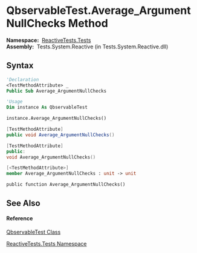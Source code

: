 # QbservableTest.Average\_ArgumentNullChecks Method

**Namespace:**  [ReactiveTests.Tests](ReactiveTests.Tests\ReactiveTests.Tests.md)  
**Assembly:**  Tests.System.Reactive (in Tests.System.Reactive.dll)

## Syntax

```vb
'Declaration
<TestMethodAttribute> _
Public Sub Average_ArgumentNullChecks
```

```vb
'Usage
Dim instance As QbservableTest

instance.Average_ArgumentNullChecks()
```

```csharp
[TestMethodAttribute]
public void Average_ArgumentNullChecks()
```

```c++
[TestMethodAttribute]
public:
void Average_ArgumentNullChecks()
```

```fsharp
[<TestMethodAttribute>]
member Average_ArgumentNullChecks : unit -> unit 
```

```jscript
public function Average_ArgumentNullChecks()
```

## See Also

#### Reference

[QbservableTest Class](QbservableTest\QbservableTest.md)

[ReactiveTests.Tests Namespace](ReactiveTests.Tests\ReactiveTests.Tests.md)




